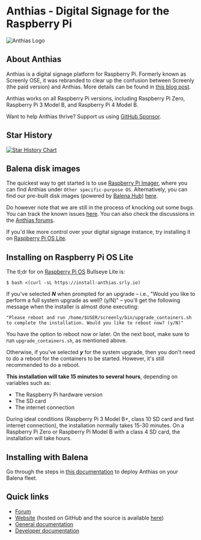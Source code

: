 # Anthias - Digital Signage for the Raspberry Pi

![Anthias Logo](https://github.com/Screenly/Anthias/blob/master/static/img/dark.svg?raw=true  "Anthias Logo")

## About Anthias

Anthias is a digital signage platform for Raspberry Pi. Formerly known as Screenly OSE, it was rebranded to clear up the confusion between Screenly (the paid version) and Anthias. More details can be found in [this blog post](https://www.screenly.io/blog/2022/12/06/screenly-ose-now-called-anthias/).

Anthias works on all Raspberry Pi versions, including Raspberry Pi Zero, Raspberry Pi 3 Model B, and Raspberry Pi 4 Model B.

Want to help Anthias thrive? Support us using [GitHub Sponsor](https://github.com/sponsors/Screenly).

## Star History

[![Star History Chart](https://api.star-history.com/svg?repos=Screenly/Anthias&type=Date)](https://star-history.com/#Screenly/Anthias&Date)


## Balena disk images

The quickest way to get started is to use [Raspberry Pi Imager](https://www.screenly.io/blog/2022/12/13/anthias-and-screenly-now-in-rpi-imager/), where you can find Anthias under `Other specific-purpose OS`. Alternatively, you can find our pre-built disk images (powered by [Balena Hub](https://hub.balena.io/)) [here](https://github.com/Screenly/Anthias/releases/latest/).

Do however note that we are still in the process of knocking out some bugs. You can track the known issues [here](https://github.com/Screenly/Anthias/issues). You can also check the discussions in the [Anthias forums](https://forums.screenly.io).

If you'd like more control over your digital signage instance, try installing it on
[Raspberry Pi OS Lite](#installing-on-raspberry-pi-os-lite).

## Installing on Raspberry Pi OS Lite

The tl;dr for on [Raspberry Pi OS](https://www.raspberrypi.com/software/) Bullseye Lite is:

```
$ bash <(curl -sL https://install-anthias.srly.io)
```

If you've selected **_N_** when prompted for an upgrade &ndash; i.e., "Would you like to perform a full system upgrade as well? (y/N)"
&ndash; you'll get the following message when the installer is almost done executing:

```
"Please reboot and run /home/$USER/screenly/bin/upgrade_containers.sh to complete the installation. Would you like to reboot now? (y/N)"
```

You have the option to reboot now or later. On the next boot, make sure to run
`upgrade_containers.sh`, as mentioned above.

Otherwise, if you've selected **_y_** for the system upgrade, then you don't need to do a reboot for the containers to be started. However,
it's still recommended to do a reboot.

**This installation will take 15 minutes to several hours**, depending on variables such as:

 * The Raspberry Pi hardware version
 * The SD card
 * The internet connection

During ideal conditions (Raspberry Pi 3 Model B+, class 10 SD card and fast internet connection), the installation normally takes 15-30 minutes. On a Raspberry Pi Zero or Raspberry Pi Model B with a class 4 SD card, the installation will take hours.

## Installing with Balena

Go through the steps in [this documentation](/docs/balena-fleet-deployment.md)
to deploy Anthias on your Balena fleet.

## Quick links

 * [Forum](https://forums.screenly.io/)
 * [Website](https://anthias.screenly.io) (hosted on GitHub and the source is available [here](https://github.com/Screenly/Anthias/tree/master/website))
 * [General documentation](https://github.com/Screenly/Anthias/blob/master/docs/README.md)
 * [Developer documentation](https://github.com/Screenly/Anthias/blob/master/docs/developer-documentation.md)
